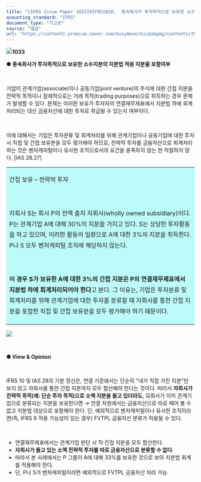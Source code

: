 ```yaml
---
title: "[IFRS Issue Paper 1033]KIFRS1028,  종속회사가 투자목적으로 보유한 소수지분의 지분법 적용 지분율 포함여부"
acounting_standard: "IFRS"
document_type: "기고문"
source: "엘곰"
url: "https://contents.premium.naver.com/busymoon/kicpakpmg/contents/250818105945980cj"
---
```

![](https://n2.news.naver.com/l.gif?type=content)**1033**

**● 종속회사가 투자목적으로 보유한 소수지분의 지분법 적용 지분율 포함여부**

​

기업이 관계기업(associate)이나 공동기업(joint venture)의 주식에 대한 간접 지분을 전략적 목적이나 잠재적으로는 거래 목적(trading purposes)으로 취득하는 경우 문제가 발생할 수 있다. 문제는 이러한 보유가 투자자의 연결재무제표에서 지분법 하에 회계처리되는 대신 금융자산에 대한 투자로 취급될 수 있는지 여부이다.

​

이에 대해서는 기업은 투자분류 및 회계처리를 위해 관계기업이나 공동기업에 대한 투자 시 직접 및 간접 보유분을 모두 평가해야 하므로, 전략적 투자를 금융자산으로 회계처리하는 것은 벤처캐피털이나 유사한 조직으로서의 요건을 충족하지 않는 한 적절하지 않다. \[IAS 28.27\]

<table style=""><tbody><tr><td colspan="3" rowspan="1" style="width: 99.99%; height: 129.0px;  background-color: #bdfbfa;"><div><p style="line-height:1.8;"><span style="">간접 보유 – 전략적 투자</span></p></div><div><p style="line-height:1.8;"><span style="">​</span></p></div><div><p style="line-height:1.8;"><span style="">자회사 S는 회사 P의 전액 출자 자회사(wholly owned subsidiary)이다. P는 관계기업 A에 대해 30%의 지분을 가지고 있다. S는 상당한 투자활동을 하고 있으며, 이러한 활동의 일환으로 A에 대한 3%의 지분을 취득한다. P나 S 모두 벤처캐피털 조직에 해당하지 않는다.</span></p></div><div><p style="line-height:1.8;"><span style="">​</span></p></div><div><p style="line-height:1.8;"><span style=""><b>이 경우 S가 보유한 A에 대한 3%의 간접 지분은 P의 연결재무제표에서 지분법 하에 회계처리되어야 한다</b></span><span style="">고 본다. 그 이유는, 기업은 투자분류 및 회계처리를 위해 관계기업에 대한 투자를 분류할 때 자회사를 통한 간접 지분을 포함한 직접 및 간접 보유분을 모두 평가해야 하기 때문이다.</span></p></div></td></tr></tbody></table>

![](https://scs-phinf.pstatic.net/MjAyNTA4MThfMjE5/MDAxNzU1NDgxNzQ4MzYw.fE1RrZ90RbQJAemDVpK87CWAdt0uA9VtaIn97uJ-eeUg.U-WP5Kt1AYFMSCjeZyIrSNyYSQ3n2O3wCEqaE08MJjAg.PNG/image.png?type=w800)

​

**● View & Opinion**

​

IFRS 10 및 IAS 28의 기본 정신은, 연결 기준에서는 단순히 "내가 직접 가진 지분"만 보지 않고 자회사를 통한 간접 지분까지 모두 합산해야 한다는 것이다. 따라서 **자회사가 전략적 목적(예: 단순 투자 목적)으로 소액 지분을 들고 있더라도,** 모회사가 이미 관계기업으로 분류되는 지분을 보유한다면 → 연결 차원에서는 금융자산으로 따로 떼어 볼 수 없고 지분법 대상으로 포함해야 한다. 단, 예외적으로 벤처캐피털이나 유사한 조직이라면(즉, IFRS 9 적용 가능성이 있는 경우) FVTPL 금융자산 분류가 허용될 수 있다.

​

- 연결재무제표에서는 관계기업 판단 시 직·간접 지분을 모두 합산한다.
- **자회사가 들고 있는 소액 전략적 투자를 따로 금융자산으로 분류할 수 없다**.
- 따라서 본 사례에서는 P 그룹이 A에 대해 33%를 보유한 것으로 보아 지분법 회계를 적용해야 한다.
- 단, P나 S가 벤처캐피털이라면 예외적으로 FVTPL 금융자산 처리 가능.